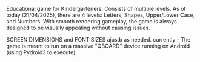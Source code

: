 Educational game for Kindergarteners.
Consists of multiple levels. As of today (21/04/2025), there are 4 levels: Letters, Shapes, Upper/Lower Case, and Numbers.
With smooth rendering gameplay, the game is always designed to be visually appealing without causing issues.

SCREEN DIMENSIONS and FONT SIZES ajustb as needed. currently -
The game is meant to run on a massive "QBOARD" device running on Android (using Pydroid3 to execute).
